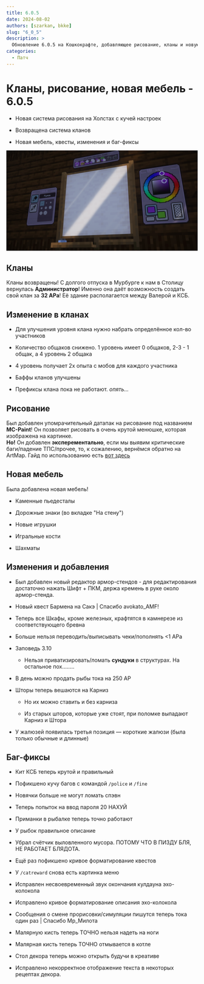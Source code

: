 ```yaml
---
title: 6.0.5
date: 2024-08-02
authors: [szarkan, bkke]
slug: "6_0_5"
description: >
  Обновление 6.0.5 на Кошкокрафте, добавляющее рисование, кланы и новую мебель.
categories:
  - Патч
---
```


# Кланы, рисование, новая мебель - 6.0.5

- Новая система рисования на Холстах с кучей настроек

- Возвращена система кланов

- Новая мебель, квесты, изменения и баг-фиксы

![Обложка обновления 6.0.5](/assets/updates/6_0_5/preview.png)

<!-- more -->

## Кланы

Кланы возвращены! С долгого отпуска в Мурбурге к нам в Столицу вернулась **Администратор**! Именно она даёт возможность создать свой клан за **32 АРа**! Её здание располагается между Валерой и КСБ.

## Изменение в кланах

- Для улучшения уровня клана нужно набрать определённое кол-во участников

- Количество общаков снижено. 1 уровень имеет 0 общаков, 2-3 - 1 общак, а 4 уровень 2 общака

- 4 уровень получает 2х опыта с мобов для каждого участника

- Баффы кланов улучшены

- Префиксы клана пока не работают. *опять...*

## Рисование

Был добавлен упомрачительный датапак на рисование под названием **MC-Paint**! Он позволяет рисовать в очень крутой менюшке, которая изображена на картинке.  
**Но!** Он добавлен **эксперементально**, если мы выявим критические баги/падение ТПС/прочее, то, к сожалению, вернёмся обратно на ArtMap.
Гайд по использованию есть [вот здесь](<https://wiki.catcraftmc.ru/gameplay/unique/artmap/>)

## Новая мебель

Была добавлена новая мебель!

- Каменные пьедесталы

- Дорожные знаки (во вкладке "На стену")

- Новые игрушки

- Игральные кости

- Шахматы


## Изменения и добавления

- Был добавлен новый редактор армор-стендов - для редактирования достаточно нажать Шифт + ПКМ, держа кремень в руке около армор-стенда.

- Новый квест Бармена на Сакэ | Спасибо avokato_AMF!

- Теперь все Шкафы, кроме железных, крафтятся в камнерезе из соответствующего бревна

- Больше нельзя переводить/выписывать чеки/пополнять <1 АРа

- Заповедь 3.10

    - Нельзя приватизировать/ломать **сундуки** в структурах. На остальное пох……..

- В день можно продать рыбы тока на 250 АР

- Шторы теперь вешаются на Карниз

    - Но их можно ставить и без карниза

    - Из старых шторов, которые уже стоят, при поломке выпадают Карниз и Штора

- У жалюзей появилась третья позиция — короткие жалюзи (была только обычные и длинные)

## Баг-фиксы

- Кит КСБ теперь крутой и правильный

- Пофикшено кучу багов с командой `/police` и `/fine`

- Новячки больше не могут ломать спэвн

- Теперь попыток на ввод пароля 20 НАХУЙ

- Приманки в рыбалке теперь точно работают

- У рыбок правильное описание

- Убрал счётчик выловленного мусора. ПОТОМУ ЧТО В ПИЗДУ БЛЯ, НЕ РАБОТАЕТ БЛЯДОТА.

- Ещё раз пофикшено кривое форматирование квестов

- У `/catreward` снова есть картинка меню

- Исправлен несвоевременный звук окончания кулдауна эхо-колокола

- Исправлено кривое форматирование описания эхо-колокола

- Сообщения о смене прорисовки/симуляции пишутся теперь тока один раз | Спасибо Мр_Милота

- Малярную кисть теперь ТОЧНО нельзя надеть на ноги

- Малярная кисть теперь ТОЧНО отмывается в котле

- Стол декора теперь можно открыть будучи в креативе

- Исправлено некорректное отображение текста в некоторых рецептах декора.